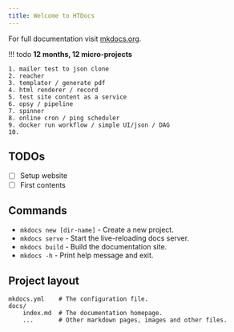 ```yaml
---
title: Welcome to HTDocs
---
```


For full documentation visit [mkdocs.org](https://www.mkdocs.org).


!!! todo
    **12 months, 12 micro-projects**

    1. mailer test to json clone
    2. reacher
    3. templator / generate pdf
    4. html renderer / record
    5. test site content as a service
    6. opsy / pipeline
    7. spinner
    8. online cron / ping scheduler
    9. docker run workflow / simple UI/json / DAG
    10. 
    


## TODOs

- [ ] Setup website
- [ ] First contents

## Commands

<script src="https://gist.github.com/sbusso/28a627e2722063c9ae20f09e5b64d2ff.js"></script>

* `mkdocs new [dir-name]` - Create a new project.
* `mkdocs serve` - Start the live-reloading docs server.
* `mkdocs build` - Build the documentation site.
* `mkdocs -h` - Print help message and exit.

## Project layout

    mkdocs.yml    # The configuration file.
    docs/
        index.md  # The documentation homepage.
        ...       # Other markdown pages, images and other files.
